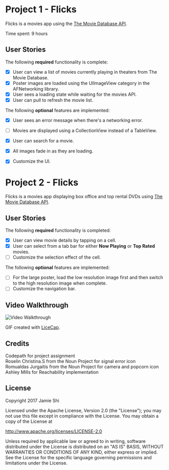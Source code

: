 # Project 1 - Flicks

Flicks is a movies app using the [The Movie Database API](http://docs.themoviedb.apiary.io/#).

Time spent: 9 hours

## User Stories

The following **required** functionality is complete:

- [x] User can view a list of movies currently playing in theaters from The Movie Database.
- [x] Poster images are loaded using the UIImageView category in the AFNetworking library.
- [x] User sees a loading state while waiting for the movies API.
- [x] User can pull to refresh the movie list.

The following **optional** features are implemented:

- [x] User sees an error message when there's a networking error.
- [ ] Movies are displayed using a CollectionView instead of a TableView.
- [x] User can search for a movie.
- [x] All images fade in as they are loading.
- [x] Customize the UI.


# Project 2 - Flicks

Flicks is a movies app displaying box office and top rental DVDs using [The Movie Database API](http://docs.themoviedb.apiary.io/#).

## User Stories

The following **required** functionality is completed:

- [x] User can view movie details by tapping on a cell.
- [x] User can select from a tab bar for either **Now Playing** or **Top Rated** movies.
- [ ] Customize the selection effect of the cell.

The following **optional** features are implemented:

- [ ] For the large poster, load the low resolution image first and then switch to the high resolution image when complete.
- [ ] Customize the navigation bar.

## Video Walkthrough 
<img src='http://i.imgur.com/pxNuGyD.gif' title='Video Walkthrough' width='' alt='Video Walkthrough' />

GIF created with [LiceCap](http://www.cockos.com/licecap/).

## Credits
Codepath for project assignment <br /> 
Roselin Christina.S from the Noun Project for signal error icon <br />
Romualdas Jurgaitis from the Noun Project for camera and popcorn icon <br />
Ashley Mills for Reachability implementation

## License

Copyright 2017 Jamie Shi

Licensed under the Apache License, Version 2.0 (the "License");
you may not use this file except in compliance with the License.
You may obtain a copy of the License at

http://www.apache.org/licenses/LICENSE-2.0

Unless required by applicable law or agreed to in writing, software
distributed under the License is distributed on an "AS IS" BASIS,
WITHOUT WARRANTIES OR CONDITIONS OF ANY KIND, either express or implied.
See the License for the specific language governing permissions and
limitations under the License.
